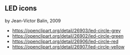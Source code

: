 ## LED icons
by Jean-Victor Balin, 2009

 * https://openclipart.org/detail/26903/led-circle-grey
 * https://openclipart.org/detail/26902/led-circle-green
 * https://openclipart.org/detail/26906/led-circle-red
 * https://openclipart.org/detail/26907/led-circle-yellow
